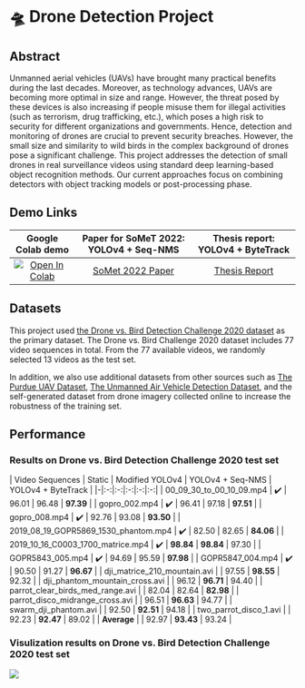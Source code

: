 # 🛸 Drone Detection Project

## Abstract
Unmanned aerial vehicles (UAVs) have brought many practical benefits during the last decades. Moreover, as technology advances, UAVs are becoming more optimal in size and range. However, the threat posed by these devices is also increasing if people misuse them for illegal activities (such as terrorism, drug trafficking, etc.), which poses a high risk to security for different organizations and governments. Hence, detection and monitoring of drones are crucial to prevent security breaches. However, the small size and similarity to wild birds in the complex background of drones pose a significant challenge. This project addresses the detection of small drones in real surveillance videos using standard deep learning-based object recognition methods. Our current approaches focus on combining detectors with object tracking models or post-processing phase.

## Demo Links
| Google Colab demo | Paper for SoMeT 2022: YOLOv4 + Seq-NMS | Thesis report: YOLOv4 + ByteTrack |
|:-:|:-:|:-:|
| [![Open In Colab](https://colab.research.google.com/assets/colab-badge.svg)](https://colab.research.google.com/drive/17I69Kp93WEXV5Pd_2u_IF1cSNecYJaxD?usp=sharing) | [SoMet 2022 Paper](https://drive.google.com/file/d/13bhDvAtJDVBPk68fNC7PTleHgid3dQhC/view?usp=sharing) | [Thesis Report](https://drive.google.com/file/d/1M7NSgJki1gMKZyu47P7XEuGxHgkVq2BR/view?usp=sharing) |

## Datasets
This project used [the Drone vs. Bird Detection Challenge 2020 dataset](https://wosdetc20210.wordpress.com/drone-vs-bird-detection-challenge/) as the primary dataset. The Drone vs. Bird Challenge 2020 dataset includes 77 video sequences in total. From the 77 available videos, we randomly selected 13 videos as the test set. 

In addition, we also use additional datasets from other sources such as [The Purdue UAV Dataset](https://engineering.purdue.edu/~bouman/UAV_Dataset/), [The Unmanned Air Vehicle Detection Dataset](https://data.mendeley.com/datasets/zcsj2g2m4c/4), and the self-generated dataset from drone imagery collected online to increase the robustness of the training set.

## Performance
### Results on Drone vs. Bird Detection Challenge 2020 test set
| Video Sequences | Static | Modified YOLOv4 | YOLOv4 + Seq-NMS | YOLOv4 + ByteTrack |
|-|:-:|:-:|:-:|:-:|:-:|
| 00_09_30_to_00_10_09.mp4 | :heavy_check_mark: | 96.01 | 96.48 | **97.39** |
| gopro_002.mp4 | :heavy_check_mark: | 96.41 | 97.18 | **97.51** |
| gopro_008.mp4 | :heavy_check_mark: | 92.76 | 93.08 | **93.50** |
| 2019_08_19_GOPR5869_1530_phantom.mp4 | :heavy_check_mark: | 82.50 | 82.65 | **84.06** |
| 2019_10_16_C0003_1700_matrice.mp4 | :heavy_check_mark: | **98.84** | **98.84** | 97.30 |
| GOPR5843_005.mp4 | :heavy_check_mark: | 94.69 | 95.59 | **97.98** |
| GOPR5847_004.mp4 | :heavy_check_mark: | 90.50 | 91.27 | **96.67** |
| dji_matrice_210_mountain.avi |  | 97.55 | **98.55** | 92.32 |
| dji_phantom_mountain_cross.avi |  | 96.12 | **96.71** | 94.40 |
| parrot_clear_birds_med_range.avi |  | 82.04 | 82.64 | **82.98** |
| parrot_disco_midrange_cross.avi |  | 96.51 | **96.63** | 94.77 |
| swarm_dji_phantom.avi |  | 92.50 | **92.51** | 94.18 |
| two_parrot_disco_1.avi |  | 92.23 | **92.47** | 89.02 |
| **Average** |  | 92.97 | **93.43** | 93.24 |

### Visulization results on Drone vs. Bird Detection Challenge 2020 test set
<img src="assets/gopro_002.gif"/>
<!-- ### Visualization results on Drone vs. Bird Challenge 2020 Dataset
